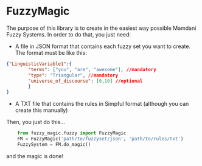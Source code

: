 # FuzzyMagic

The purpose of this library is to create in the easiest way possible Mamdani Fuzzy Systems. In order to do that, you just need: 

- A file in JSON format that contains each fuzzy set you want to create. The format must be like this: 
```json
{"LinguisticVariable1":{
        "terms": ["you", "are", "awesome"], //mandatory
        "type": "Triangular", //mandatory
        "universe_of_discourse": [0,10] //optional
        }
}
```` 
- A TXT file that contains the rules in Simpful format (although you can create this manually)

Then, you just do this...
```python
    from fuzzy_magic.fuzzy import FuzzyMagic
    FM = FuzzyMagic('path/to/fuzzyset/json', 'path/to/rules/txt')
    FuzzySystem = FM.do_magic()
```

and the magic is done!
